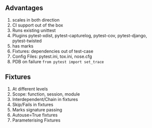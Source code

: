 ## Advantages
1. scales in both direction
2. CI support out of the box
3. Runs existing unittest
4. Plugins pytest-xdist, pytest-capturelog, pytest-cov, pytest-django, pytest-twisted
5. has marks
6. Fixtures: dependencies out of test-case
7. Config Files: pytest.ini, tox.ini, nose.cfg
8. PDB on failure 
`from pytest import set_trace`

## Fixtures
1. At different levels
2. Scope: function, session, module
3. Interdependent/Chain in fixtures
4. Skip/Fails in fixtures
5. Marks signature passing
6. Autouse=True fixtures 
7. Parameterising Fixtures


